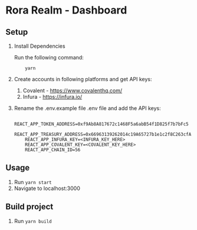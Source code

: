 # Rora Realm - Dashboard

## Setup

1. Install Dependencies

    Run the following command:
    ```
        yarn
    ```

2. Create accounts in following platforms and get API keys:

    1. Covalent - https://www.covalenthq.com/
    2. Infura - https://infura.io/

3. Rename the .env.example file .env file and add the API keys:

    ```
        REACT_APP_TOKEN_ADDRESS=0xf9Ab8A817672c1468F5a6abB54f1D825f7b7bFc5
        REACT_APP_TREASURY_ADDRESS=0x66963139262014c19A65727b1e1c2f8C263cfA6d
        REACT_APP_INFURA_KEY=<INFURA_KEY_HERE>
        REACT_APP_COVALENT_KEY=<COVALENT_KEY_HERE>
        REACT_APP_CHAIN_ID=56
    ```

## Usage

1. Run `yarn start`
2. Navigate to localhost:3000

## Build project

1. Run `yarn build`
